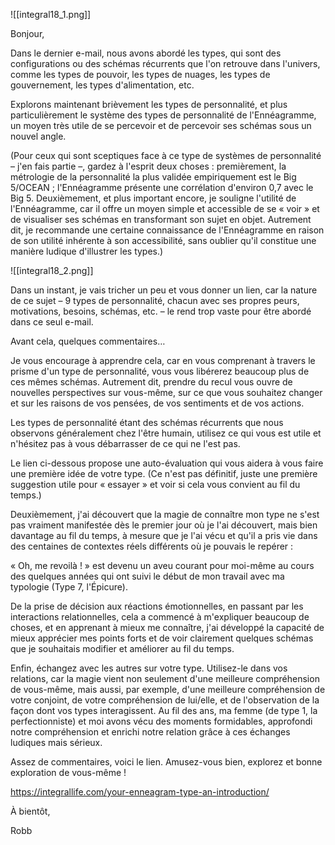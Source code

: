 
![[integral18_1.png]]

Bonjour,

Dans le dernier e-mail, nous avons abordé les types, qui sont des configurations ou des schémas récurrents que l'on retrouve dans l'univers, comme les types de pouvoir, les types de nuages, les types de gouvernement, les types d'alimentation, etc.

Explorons maintenant brièvement les types de personnalité, et plus particulièrement le système des types de personnalité de l'Ennéagramme, un moyen très utile de se percevoir et de percevoir ses schémas sous un nouvel angle.

(Pour ceux qui sont sceptiques face à ce type de systèmes de personnalité – j'en fais partie –, gardez à l'esprit deux choses : premièrement, la métrologie de la personnalité la plus validée empiriquement est le Big 5/OCEAN ; l'Ennéagramme présente une corrélation d'environ 0,7 avec le Big 5. Deuxièmement, et plus important encore, je souligne l'utilité de l'Ennéagramme, car il offre un moyen simple et accessible de se « voir » et de visualiser ses schémas en transformant son sujet en objet. Autrement dit, je recommande une certaine connaissance de l'Ennéagramme en raison de son utilité inhérente à son accessibilité, sans oublier qu'il constitue une manière ludique d'illustrer les types.)

![[integral18_2.png]]

Dans un instant, je vais tricher un peu et vous donner un lien, car la nature de ce sujet – 9 types de personnalité, chacun avec ses propres peurs, motivations, besoins, schémas, etc. – le rend trop vaste pour être abordé dans ce seul e-mail.

Avant cela, quelques commentaires…

Je vous encourage à apprendre cela, car en vous comprenant à travers le prisme d'un type de personnalité, vous vous libérerez beaucoup plus de ces mêmes schémas. Autrement dit, prendre du recul vous ouvre de nouvelles perspectives sur vous-même, sur ce que vous souhaitez changer et sur les raisons de vos pensées, de vos sentiments et de vos actions.

Les types de personnalité étant des schémas récurrents que nous observons généralement chez l'être humain, utilisez ce qui vous est utile et n'hésitez pas à vous débarrasser de ce qui ne l'est pas.

Le lien ci-dessous propose une auto-évaluation qui vous aidera à vous faire une première idée de votre type. (Ce n'est pas définitif, juste une première suggestion utile pour « essayer » et voir si cela vous convient au fil du temps.)

Deuxièmement, j'ai découvert que la magie de connaître mon type ne s'est pas vraiment manifestée dès le premier jour où je l'ai découvert, mais bien davantage au fil du temps, à mesure que je l'ai vécu et qu'il a pris vie dans des centaines de contextes réels différents où je pouvais le repérer :

« Oh, me revoilà ! » est devenu un aveu courant pour moi-même au cours des quelques années qui ont suivi le début de mon travail avec ma typologie (Type 7, l'Épicure).

De la prise de décision aux réactions émotionnelles, en passant par les interactions relationnelles, cela a commencé à m'expliquer beaucoup de choses, et en apprenant à mieux me connaître, j'ai développé la capacité de mieux apprécier mes points forts et de voir clairement quelques schémas que je souhaitais modifier et améliorer au fil du temps.

Enfin, échangez avec les autres sur votre type. Utilisez-le dans vos relations, car la magie vient non seulement d'une meilleure compréhension de vous-même, mais aussi, par exemple, d'une meilleure compréhension de votre conjoint, de votre compréhension de lui/elle, et de l'observation de la façon dont vos types interagissent. Au fil des ans, ma femme (de type 1, la perfectionniste) et moi avons vécu des moments formidables, approfondi notre compréhension et enrichi notre relation grâce à ces échanges ludiques mais sérieux.

Assez de commentaires, voici le lien. Amusez-vous bien, explorez et bonne exploration de vous-même !

https://integrallife.com/your-enneagram-type-an-introduction/

À bientôt,

Robb
